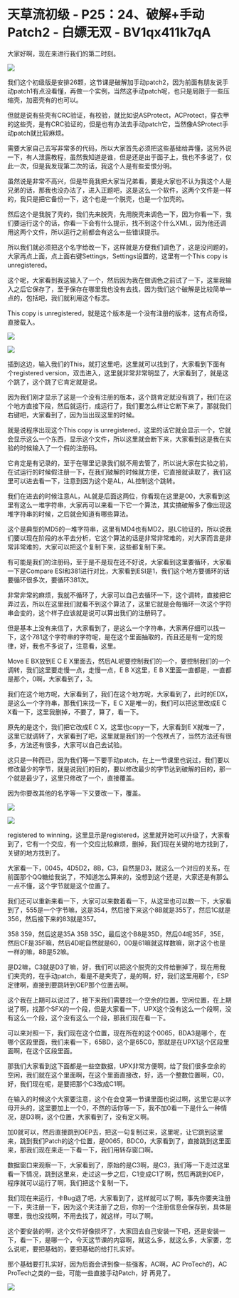# 天草流初级 - P25：24、破解+手动Patch2 - 白嫖无双 - BV1qx411k7qA

大家好啊，现在来进行我们的第二时刻。

![](img/817d732444462e6709f4682c34a001bd_1.png)

我们这个初级版是安排26颗，这节课是破解加手动patch2，因为前面有朋友说手动patch1有点没看懂，再做一个实例，当然这手动patch呢，也只是局限于一些压缩壳，加密壳有的也可以。

但就是说有些壳有CRC验证，有校验，就比如说ASProtect，ACProtect，穿衣甲的这些壳，是有CRC验证的，但是也有办法去手动patch它，当然像ASProtect手动patch就比较麻烦。

需要大家自己去写非常多的代码，所以大家首先必须把这些基础给弄懂，这另外说一下，有人泄露教程，虽然我知道是谁，但是还是出于面子上，我也不多说了，仅此一次，但是我发现第二次的话，我这个人是有些爱恨分明。

虽然说是非常不高兴，但是毕竟我把大家当兄弟看，要是大家也不认为我这个人是兄弟的话，那我也没办法了，进入正题吧，这是这么一个软件，这两个文件是一样的，我只是把它备份一下，这个也是一个脱壳，也是一个加壳的。

然后这个是我脱了壳的，我们先来脱壳，先用脱壳来调色一下，因为你看一下，我们要运行这个的话，你看一下会有什么提示，找不到这个什么XML，因为他还调用这两个文件，所以运行之前都会有这么一些错误提示。

所以我们就必须把这个名字给改一下，这样就是方便我们调色了，这是没问题的，大家再点上面，点上面右键Settings，Settings设置的，这里有一个This copy is unregistered。

这个呢，大家看到我这输入了一个，然后因为我在做调色之前试了一下，这里我输入之后它保存了，至于保存在哪里我也没有去找，因为我们这个破解是比较简单一点的，包括吧，我们就利用这个标志。

This copy is unregistered，就是这个版本是一个没有注册的版本，这有点奇怪，直接载入。



![](img/817d732444462e6709f4682c34a001bd_3.png)

![](img/817d732444462e6709f4682c34a001bd_4.png)

插到这边，输入我们的This，就打这里吧，这里就可以找到了，大家看到下面有个registered version，双击进入，这里就非常非常明显了，大家看到了，就是这个跳了，这个跳了它肯定就是说。

因为我们刚才显示了这是一个没有注册的版本，这个跳肯定就没有跳了，我们在这个地方直接下段，然后就运行，成运行了，我们要怎么样让它断下来了，那就我们右键吧，大家看到了，因为当出现这里的时候。

就是说程序出现这个This copy is unregistered，这里的话它就会显示一个，它就会显示这么一个东西，显示这个文件，所以这里就会断下来，大家看到这是我在实验的时候输入了一个假的注册码。

它肯定是有记录的，至于在哪里记录我们就不用去管了，所以说大家在实验之前，在试运行的时候假注册一下，在我们破解的时候就方便，它直接就读取了，我们这里可以进去看一下，注意到因为这个是AL，AL控制这个跳转。

我们在进去的时候注意AL，AL就是后面这两位，你看现在这里是00，大家看到这里有这么一堆字符串，大家再可以来看一下它一个算法，其实搞破解多了像出现这堆字符串的时候，之后就会知道有哪些算法。

这个是典型的MD5的一堆字符串，这里有MD4也有MD2，是LC验证的，所以说我们要以现在阶段的水平去分析，它这个算法的话是非常非常难的，对大家而言是非常非常难的，大家可以把这个复制下来，这些都复制下来。

有可能是我们的注册码，至于是不是现在还不好说，大家看到这里要循环，大家看一下是Compare ESI和381进行对比，大家看到ESI是1，我们这个地方要循环的话要循环很多次，要循环381次。

非常非常的麻烦，我就不循环了，大家可以自己去循环一下，这个调转，直接把它弄过去，所以在这里我们就看不到这个算法了，这里它就是会每循环一次这个字符串会变的，这个样子应该就是说可以算出我们的注册码了。

但是基本上没有来信了，大家看到了，是这么一个字符串，大家再仔细可以找一下，这个781这个字符串的字符呢，是在这个里面抽取的，而且还是有一定的规律，好，我也不多说了，注意看，这里。

Move E BX放到E C E X里面去，然后AL呢要控制我们的一个，要控制我们的一个调转，我们这里要走慢一点，走慢一点，E B X这里，E B X里面一直都是，一直都是那个，0啊，大家看到了，3。

我们在这个地方呢，大家看到了，我们在这个地方呢，大家看到了，此时的EDX，是这么一个字符串，那我们来找一下，E C X是唯一的，我们可以把这里改成E C X看一下，这里我删掉，不要了，算了，看一下。

原先的是这个，我们把它改成E C X，这里也copy一下，大家看到E X就唯一了，这里它就调转了，大家看到了吧，这里就是我们的一个包袱点了，当然方法还有很多，方法还有很多，大家可以自己去试验。

这只是一种而已，因为我们等一下要手动patch，在上一节课里也说过，我们要以修改最少的字节，就是说我们的目的，要以修改最少的字节达到破解的目的，那一个就是最少了，这里只修改了一个，直接覆盖。

因为你要改其他的名字等一下又要改一下，覆盖。

![](img/817d732444462e6709f4682c34a001bd_6.png)

![](img/817d732444462e6709f4682c34a001bd_7.png)

registered to winning，这里显示是registered，这里就开始可以升级了，大家看到了，它有一个交应，有一个交应比较麻烦，删掉，我们现在关键的地方找到了，关键的地方找到了。

大家看一下，0045，4D5D2，8B，C3，自然是D3，就这么一个对应的关系，在前面那个QQ糖给我说了，不知道怎么算来的，没想到这个还是，大家还是有那么一点不懂，这个字节就是这个位置了。

我们还可以重新来看一下，大家可以来数着看一下，从这里也可以数一下，大家看到了，555是一个字节嘛，这是354，然后接下来这个8B就是355了，然后1C就是356，然后接下来的83就是357。

358 359，然后这是35A 35B 35C，最后这个B8是35D，然后04呢35F，35E，然后CF是35F嘛，然后4D呢自然就是60，00是61嘛就这样数嘛，刚才这个也是一样的嘛，8B是52嘛。

是D2嘛，C3就是D3了嘛，好，我们可以把这个脱壳的文件给删掉了，现在用我们夹壳的，在手动patch，看是不是夹壳了，是的啊，好，我们这里用那个，ESP定律啊，直接到要跳转到OEP那个位置去啊。

这个我在上期可以说过了，接下来我们需要找一个空余的位置，空闲位置，在上期说了啊，找那个SFX的一个段，但是大家看一下，UPX这个没有这么一个段啊，没有这么一个段，这个没有这么一个段，那我们现在看一下。

可以来对照一下，我们现在这个位置，现在所在的这个0065，BDA3是哪个，在哪个区段里面，我们来看一下，65BD，这个是65C0，那就是在UPX1这个区段里面啊，在这个区段里面。

那我们大家看到这下面都是一些空数据，UPX非常方便啊，给了我们很多空余的空闲，我们就在这个里面啊，在这个里面直接改，好，选一个整数位置啊，C0，好，我们现在呢，是要把那个C3改成C1啊。

在输入的时候这个大家要注意，这个在会变第一节课里面也说过啊，这里它是以字母开头的，这里要加上一个0，不然的话你等一下，我不加0看一下是什么一种情况，是D3啊，这个位置，大家看到了，没有定义啊。

加0就可以，然后直接跳到OEP去，把这一句复制过来，这里呢，让它跳到这里来，跳到我们Patch的这个位置，是0065，BDC0，大家看到了，直接跳到这里面来，那我们现在来走一下看一下，我们用转存窗口啊。

数据窗口来观察一下，大家看到了，原始的是C3啊，是C3，我们等一下走过这里看一下情况，跳到这里来，走过这一步之后，C1变成C1了啊，然后再跳到OEP，程序就可以运行了啊，我们把这个复制一下。

我们现在来运行，卡Bug退了吧，大家看到了，这样就可以了啊，事先你要夹注册一下，夹注册一下，因为这个夹注册了之后，你的一个注册信息会保存到，具体是哪里，我也没找啊，不用去找了，就这样，可以了啊。

这个要安装的啊，这个文件好像损坏了，大家回去自己安装一下吧，还是安装一下，看一下，是哪一个，今天这节课的内容啊，就这么多，就这么多，大家要，怎么说呢，要把基础的，要把基础的给打扎实好。

那个基础要打扎实好，因为后面会讲到像一些强客，AC啊，AC ProTech的，AC ProTech之类的一些，可能一些直接手动Patch，好 再見了。



![](img/817d732444462e6709f4682c34a001bd_9.png)